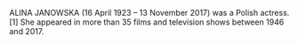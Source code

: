 ALINA JANOWSKA (16 April 1923 – 13 November 2017) was a Polish actress.[1] She appeared in more than 35 films and television shows between 1946 and 2017.
